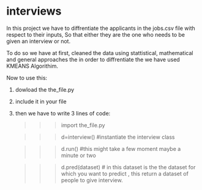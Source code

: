 # interviews

In this project we have to diffrentiate the applicants in the jobs.csv file with respect to their inputs, So that either they are the one who needs to be given an interview or not.

To do so we have at first, cleaned the data using stattistical, mathematical and general approaches the in order to diffrentiate the we have used KMEANS Algorithim.

Now to use this:
  1) dowload the the_file.py
  2) include it in your file
  3) then we have to write 3 lines of code:
  
      >>>import the_file.py
      
      >>>d=interview() #instantiate the interview class
      
      >>>d.run() #this might take a few moment maybe a minute or two
      
      >>>d.pred(dataset) # in this dataset is the the dataset for which you want to predict , this return a dataset of people to give interview.
